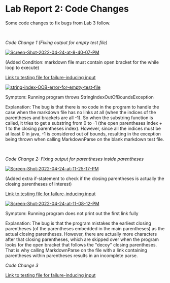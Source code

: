 # Lab Report 2: Code Changes

Some code changes to fix bugs from Lab 3 follow.

&nbsp;

*Code Change 1 (Fixing output for empty test file)*

<a href="https://ibb.co/Prx3qD2"><img src="https://i.ibb.co/dfB18mN/Screen-Shot-2022-04-24-at-8-40-07-PM.png" alt="Screen-Shot-2022-04-24-at-8-40-07-PM" border="0"></a>
  
(Added Condition: markdown file must contain open bracket for the while loop to execute) 

  
[Link to testing file for failure-inducing input](https://github.com/R3dbAbyVamp/markdown-parser/blob/main/testing3.md)

  
<a href="https://ibb.co/zZfRz8k"><img src="https://i.ibb.co/bXdBkHf/string-index-OOB-error-for-empty-test-file.png" alt="string-index-OOB-error-for-empty-test-file" border="0"></a> 

Symptom: Running program throws StringIndexOutOfBoundsException  

Explanation: The bug is that there is no code in the program to handle the case when the markdown file has no links at all (when the indices of the parentheses and brackets are all -1). So when the substring function is called, it tries to get a substring from 0 to -1 (the open parentheses index + 1 to the closing parentheses index). However, since all the indices must be at least 0 in java, -1 is considered out of bounds, resulting in the exception being thrown when calling MarkdownParse on the blank markdown test file.    

&nbsp;

*Code Change 2: Fixing output for parentheses inside parentheses*

<a href="https://ibb.co/w7SXfwR"><img src="https://i.ibb.co/FX5MF0K/Screen-Shot-2022-04-24-at-11-25-17-PM.png" alt="Screen-Shot-2022-04-24-at-11-25-17-PM" border="0"></a> 

(Added extra if-statement to check if the closing parentheses is actually the closing parentheses of interest)

[Link to testing file for failure-inducing input](https://github.com/R3dbAbyVamp/markdown-parser/blob/main/testing2.md)

<a href="https://ibb.co/GCqVDwt"><img src="https://i.ibb.co/r5VZhPc/Screen-Shot-2022-04-24-at-11-08-12-PM.png" alt="Screen-Shot-2022-04-24-at-11-08-12-PM" border="0"></a>

Symptom: Running program does not print out the first link fully

Explanation: The bug is that the program mistakes the earliest closing parentheses (of the parentheses embedded in the main parentheses) as the actual closing parentheses. However, there are actually more characters after that closing parentheses, which are skipped over when the program looks for the open bracket that follows the "decoy" closing parentheses. That is why calling MarkdownParse on the file with a link containing parentheses within parentheses results in an incomplete parse.  

*Code Change 3*

[Link to testing file for failure-inducing input]()
